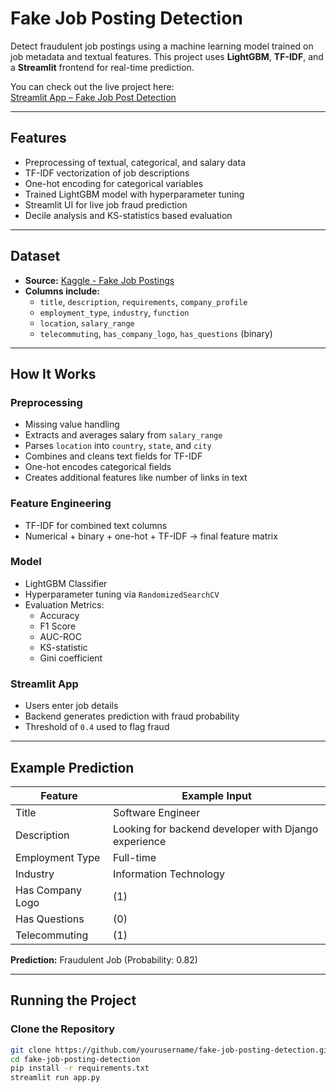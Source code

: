 # Fake Job Posting Detection

Detect fraudulent job postings using a machine learning model trained on job metadata and textual features. This project uses **LightGBM**, **TF-IDF**, and a **Streamlit** frontend for real-time prediction.

You can check out the live project here:  
[Streamlit App – Fake Job Post Detection](https://fake-job-post-detection.streamlit.app/)

---

## Features

- Preprocessing of textual, categorical, and salary data
- TF-IDF vectorization of job descriptions
- One-hot encoding for categorical variables
- Trained LightGBM model with hyperparameter tuning
- Streamlit UI for live job fraud prediction
- Decile analysis and KS-statistics based evaluation
  
---

## Dataset

- **Source:** [Kaggle - Fake Job Postings](https://www.kaggle.com/datasets/shivamb/real-or-fake-fake-jobposting-prediction)
- **Columns include:**
  - `title`, `description`, `requirements`, `company_profile`
  - `employment_type`, `industry`, `function`
  - `location`, `salary_range`
  - `telecommuting`, `has_company_logo`, `has_questions` (binary)

---

## How It Works

### Preprocessing
- Missing value handling
- Extracts and averages salary from `salary_range`
- Parses `location` into `country`, `state`, and `city`
- Combines and cleans text fields for TF-IDF
- One-hot encodes categorical fields
- Creates additional features like number of links in text

### Feature Engineering
- TF-IDF for combined text columns
- Numerical + binary + one-hot + TF-IDF → final feature matrix

### Model
- LightGBM Classifier
- Hyperparameter tuning via `RandomizedSearchCV`
- Evaluation Metrics:
  - Accuracy
  - F1 Score
  - AUC-ROC
  - KS-statistic
  - Gini coefficient

### Streamlit App
- Users enter job details
- Backend generates prediction with fraud probability
- Threshold of `0.4` used to flag fraud

---

## Example Prediction

| Feature            | Example Input                                          |
|--------------------|--------------------------------------------------------|
| Title              | Software Engineer                                      |
| Description        | Looking for backend developer with Django experience   |
| Employment Type    | Full-time                                              |
| Industry           | Information Technology                                 |
| Has Company Logo   | (1)                                                    |
| Has Questions      | (0)                                                    |
| Telecommuting      | (1)                                                    |

**Prediction:** Fraudulent Job (Probability: 0.82)

---

## Running the Project

### Clone the Repository

```bash
git clone https://github.com/yourusername/fake-job-posting-detection.git
cd fake-job-posting-detection
pip install -r requirements.txt
streamlit run app.py
